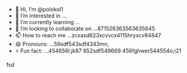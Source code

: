 - 👋 Hi, I’m @polokol1
- 👀 I’m interested in ...
- 🌱 I’m currently learning ...
- 💞️ I’m looking to collaborate on ...871526363563635645
- 📫 How to reach me ...zcxasd623xcvvcx4115hryxcv84847
- 😄 Pronouns: ...59sdf543sdf4343mn,
- ⚡ Fun fact: ...454656l.jk87
652sdf549669
  456fghwer544554o;i21
<!---fgmngh
polokol1/polokol1 is a ✨ special ✨ repository b55ecause its `README.md` (this file) appears on your GitHub profile.qrwqw56156
You can click the Preview link to take a look at your changes.26
--->fsd
